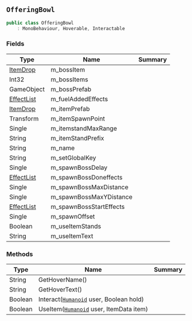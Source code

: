 ## `OfferingBowl`

```csharp
public class OfferingBowl
    : MonoBehaviour, Hoverable, Interactable
```

### Fields

| Type | Name | Summary | 
| --- | --- | --- | 
| [ItemDrop](./ItemDrop.md) | m_bossItem |  | 
| Int32 | m_bossItems |  | 
| GameObject | m_bossPrefab |  | 
| [EffectList](./EffectList.md) | m_fuelAddedEffects |  | 
| [ItemDrop](./ItemDrop.md) | m_itemPrefab |  | 
| Transform | m_itemSpawnPoint |  | 
| Single | m_itemstandMaxRange |  | 
| String | m_itemStandPrefix |  | 
| String | m_name |  | 
| String | m_setGlobalKey |  | 
| Single | m_spawnBossDelay |  | 
| [EffectList](./EffectList.md) | m_spawnBossDoneffects |  | 
| Single | m_spawnBossMaxDistance |  | 
| Single | m_spawnBossMaxYDistance |  | 
| [EffectList](./EffectList.md) | m_spawnBossStartEffects |  | 
| Single | m_spawnOffset |  | 
| Boolean | m_useItemStands |  | 
| String | m_useItemText |  | 


### Methods

| Type | Name | Summary | 
| --- | --- | --- | 
| String | GetHoverName() |  | 
| String | GetHoverText() |  | 
| Boolean | Interact([`Humanoid`](./Humanoid.md) user, Boolean hold) |  | 
| Boolean | UseItem([`Humanoid`](./Humanoid.md) user, ItemData item) |  | 


